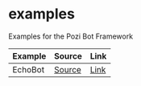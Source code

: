 # examples
Examples for the Pozi Bot Framework

| Example       |  Source    |   Link   |
| ------------- |------------| -------- |
| EchoBot |  [Source](EchoBot) | [Link](https://www.facebook.com/EchoBot-1838395729771572) |
